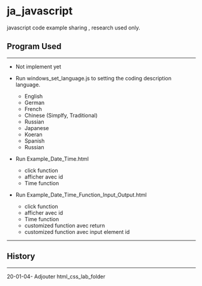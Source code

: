 # ja_javascript
javascript code example sharing , research used only.

## Program Used
---

- Not implement yet
- Run windows_set_language.js to setting the coding description language.
    - English
    - German
    - French
    - Chinese (Simplfy, Traditional)
    - Russian
    - Japanese
    - Koeran
    - Spanish
    - Russian


- Run Example_Date_Time.html
    - click function
    - afficher avec id
    - Time function


- Run Example_Date_Time_Function_Input_Output.html
    - click function
    - afficher avec id
    - Time function
    - customized function avec return
    - customized function avec input element id

---


## History
---

20-01-04- Adjouter html_css_lab_folder
